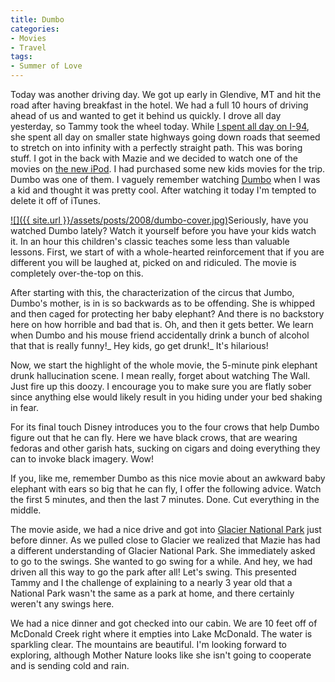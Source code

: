 ```yaml
---
title: Dumbo
categories:
- Movies
- Travel
tags:
- Summer of Love
---
```


Today was another driving day. We got up early in Glendive, MT and hit the road after having breakfast in the hotel. We had a full 10 hours of driving ahead of us and wanted to get it behind us quickly. I drove all day yesterday, so Tammy took the wheel today. While [I spent all day on I-94](/thingelstad/all-day-on-i-94), she spent all day on smaller state highways going down roads that seemed to stretch on into infinity with a perfectly straight path. This was boring stuff.
I got in the back with Mazie and we decided to watch one of the movies on [the new iPod](http://www.slashthing.com/new-ipod-classic-160g/). I had purchased some new kids movies for the trip. Dumbo was one of them. I vaguely remember watching [Dumbo](http://www.imdb.com/title/tt0033563/) when I was a kid and thought it was pretty cool. After watching it today I'm tempted to delete it off of iTunes.

[![]({{ site.url }}/assets/posts/2008/dumbo-cover.jpg)](http://www.imdb.com/title/tt0033563/)Seriously, have you watched Dumbo lately? Watch it yourself before you have your kids watch it. In an hour this children's classic teaches some less than valuable lessons. First, we start of with a whole-hearted reinforcement that if you are different you will be laughed at, picked on and ridiculed. The movie is completely over-the-top on this.

After starting with this, the characterization of the circus that Jumbo, Dumbo's mother, is in is so backwards as to be offending. She is whipped and then caged for protecting her baby elephant? And there is no backstory here on how horrible and bad that is. Oh, and then it gets better. We learn when Dumbo and his mouse friend accidentally drink a bunch of alcohol that that is really funny!_ Hey kids, go get drunk!_ It's hilarious!

Now, we start the highlight of the whole movie, the 5-minute pink elephant drunk hallucination scene. I mean really, forget about watching The Wall. Just fire up this doozy. I encourage you to make sure you are flatly sober since anything else would likely result in you hiding under your bed shaking in fear.

For its final touch Disney introduces you to the four crows that help Dumbo figure out that he can fly. Here we have black crows, that are wearing fedoras and other garish hats, sucking on cigars and doing everything they can to invoke black imagery. Wow!

If you, like me, remember Dumbo as this nice movie about an awkward baby elephant with ears so big that he can fly, I offer the following advice. Watch the first 5 minutes, and then the last 7 minutes. Done. Cut everything in the middle.

The movie aside, we had a nice drive and got into [Glacier National Park](http://www.nps.gov/glac/) just before dinner. As we pulled close to Glacier we realized that Mazie has had a different understanding of Glacier National Park. She immediately asked to go to the swings. She wanted to go swing for a while. And hey, we had driven all this way to go the park after all! Let's swing. This presented Tammy and I the challenge of explaining to a nearly 3 year old that a National Park wasn't the same as a park at home, and there certainly weren't any swings here.

We had a nice dinner and got checked into our cabin. We are 10 feet off of McDonald Creek right where it empties into Lake McDonald. The water is sparkling clear. The mountains are beautiful. I'm looking forward to exploring, although Mother Nature looks like she isn't going to cooperate and is sending cold and rain.
